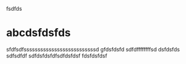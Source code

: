 fsdfds
# abcdsfdsfds
sfdfsdfssssssssssssssssssssssssssd
gfdsfdsfd
sdfdffffffffsd
dsfdsfds
sdfsdfdf
sdfdsfdsfdfsdfdsfdsf
fdsfdsfdsf
